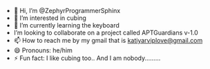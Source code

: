 - 👋 Hi, I’m @ZephyrProgrammerSphinx
- 👀 I’m interested in cubing
- 🌱 I’m currently learning the keyboard
-  I’m looking to collaborate on a project called APTGuardians v-1.0
- 📫 How to reach me by my gmail that is katiyarviplove@gmail.com
- 😄 Pronouns: he/him
- ⚡ Fun fact: I like cubing too..
And I am nobody.........

<!---
ZephyrProgrammerSphinx/ZephyrProgrammerSphinx is a ✨ special ✨ repository because its `README.md` (this file) appears on your GitHub profile.
You can click the Preview link to take a look at your changes.
--->
